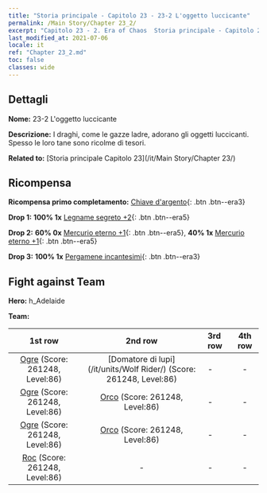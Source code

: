 ```yaml
---
title: "Storia principale - Capitolo 23 - 23-2 L'oggetto luccicante"
permalink: /Main Story/Chapter 23_2/
excerpt: "Capitolo 23 - 2. Era of Chaos  Storia principale - Capitolo 23_2. 23-2 L'oggetto luccicante"
last_modified_at: 2021-07-06
locale: it
ref: "Chapter 23_2.md"
toc: false
classes: wide
---
```


## Dettagli

 **Nome:** 23-2 L'oggetto luccicante

 **Descrizione:** I draghi, come le gazze ladre, adorano gli oggetti luccicanti. Spesso le loro tane sono ricolme di tesori.

 **Related to:** [Storia principale Capitolo 23](/it/Main Story/Chapter 23/)

## Ricompensa

 **Ricompensa primo completamento:** [Chiave d'argento](/ItemsIT/con_693/){: .btn .btn--era3}

 **Drop 1:** **100% 1x** [Legname segreto +2](/ItemsIT/mat_76/){: .btn .btn--era5}

 **Drop 2:** **60% 0x** [Mercurio eterno +1](/ItemsIT/mat_70/){: .btn .btn--era5}, **40% 1x** [Mercurio eterno +1](/ItemsIT/mat_70/){: .btn .btn--era5}

 **Drop 3:** **100% 1x** [Pergamene incantesimi](/ItemsIT/con_694/){: .btn .btn--era3}


## Fight against Team
 **Hero:** h_Adelaide

 **Team:**


  | 1st row | 2nd row | 3rd row | 4th row |
  |:----:|:----:|:----|:----:|
  | [Ogre](/it/units/Ogre/) (Score: 261248, Level:86)  | [Domatore di lupi](/it/units/Wolf Rider/) (Score: 261248, Level:86)  | - | - |
  | [Ogre](/it/units/Ogre/) (Score: 261248, Level:86)  | [Orco](/it/units/Orc/) (Score: 261248, Level:86)  | - | - |
  | [Ogre](/it/units/Ogre/) (Score: 261248, Level:86)  | [Orco](/it/units/Orc/) (Score: 261248, Level:86)  | - | - |
  | [Roc](/it/units/Roc/) (Score: 261248, Level:86)  | - | - | - |


